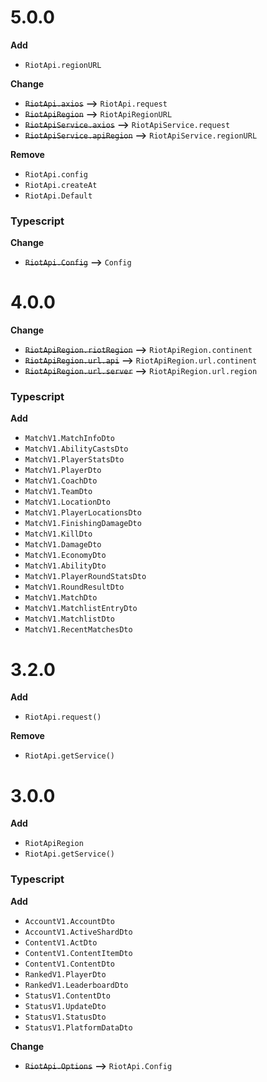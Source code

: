# 5.0.0

**Add**

-   `RiotApi.regionURL`

**Change**

-   ~~`RiotApi.axios`~~ **-->** `RiotApi.request`
-   ~~`RiotApiRegion`~~ **-->** `RiotApiRegionURL`
-   ~~`RiotApiService.axios`~~ **-->** `RiotApiService.request`
-   ~~`RiotApiService.apiRegion`~~ **-->** `RiotApiService.regionURL`

**Remove**

-   `RiotApi.config`
-   `RiotApi.createAt`
-   `RiotApi.Default`

### Typescript

**Change**

-   ~~`RiotApi.Config`~~ **-->** `Config`

# 4.0.0

**Change**

-   ~~`RiotApiRegion.riotRegion`~~ **-->** `RiotApiRegion.continent`
-   ~~`RiotApiRegion.url.api`~~ **-->** `RiotApiRegion.url.continent`
-   ~~`RiotApiRegion.url.server`~~ **-->** `RiotApiRegion.url.region`

### Typescript

**Add**

-   `MatchV1.MatchInfoDto`
-   `MatchV1.AbilityCastsDto`
-   `MatchV1.PlayerStatsDto`
-   `MatchV1.PlayerDto`
-   `MatchV1.CoachDto`
-   `MatchV1.TeamDto`
-   `MatchV1.LocationDto`
-   `MatchV1.PlayerLocationsDto`
-   `MatchV1.FinishingDamageDto`
-   `MatchV1.KillDto`
-   `MatchV1.DamageDto`
-   `MatchV1.EconomyDto`
-   `MatchV1.AbilityDto`
-   `MatchV1.PlayerRoundStatsDto`
-   `MatchV1.RoundResultDto`
-   `MatchV1.MatchDto`
-   `MatchV1.MatchlistEntryDto`
-   `MatchV1.MatchlistDto`
-   `MatchV1.RecentMatchesDto`

# 3.2.0

**Add**

-   `RiotApi.request()`

**Remove**

-   `RiotApi.getService()`

# 3.0.0

**Add**

-   `RiotApiRegion`
-   `RiotApi.getService()`

### Typescript

**Add**

-   `AccountV1.AccountDto`
-   `AccountV1.ActiveShardDto`
-   `ContentV1.ActDto`
-   `ContentV1.ContentItemDto`
-   `ContentV1.ContentDto`
-   `RankedV1.PlayerDto`
-   `RankedV1.LeaderboardDto`
-   `StatusV1.ContentDto`
-   `StatusV1.UpdateDto`
-   `StatusV1.StatusDto`
-   `StatusV1.PlatformDataDto`

**Change**

-   ~~`RiotApi.Options`~~ **-->** `RiotApi.Config`

